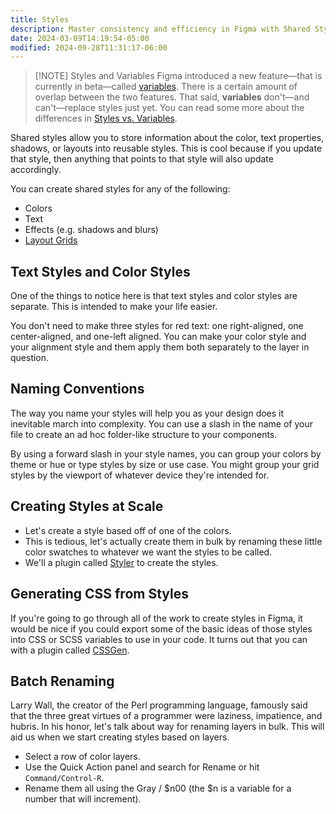 ```yaml
---
title: Styles
description: Master consistency and efficiency in Figma with Shared Styles. Simplify your workflow by reusing design attributes for text, colors, and effects across projects.
date: 2024-03-09T14:19:54-05:00
modified: 2024-09-28T11:31:17-06:00
---
```


> [!NOTE] Styles and Variables
> Figma introduced a new feature—that is currently in beta—called [variables](variables.md). There is a certain amount of overlap between the two features. That said, **variables** don't—and can't—replace styles just yet. You can read some more about the differences in [Styles vs. Variables](styles-vs-variables.md).

Shared styles allow you to store information about the color, text properties, shadows, or layouts into reusable styles. This is cool because if you update that style, then anything that points to that style will also update accordingly.

You can create shared styles for any of the following:

- Colors
- Text
- Effects (e.g. shadows and blurs)
- [Layout Grids](layout-grids.md)

## Text Styles and Color Styles

One of the things to notice here is that text styles and color styles are separate. This is intended to make your life easier.

You don't need to make three styles for red text: one right-aligned, one center-aligned, and one-left aligned. You can make your color style and your alignment style and them apply them both separately to the layer in question.

## Naming Conventions

The way you name your styles will help you as your design does it inevitable march into complexity. You can use a slash in the name of your file to create an ad hoc folder-like structure to your components.

By using a forward slash in your style names, you can group your colors by theme or hue or type styles by size or use case. You might group your grid styles by the viewport of whatever device they're intended for.

## Creating Styles at Scale

- Let's create a style based off of one of the colors.
- This is tedious, let's actually create them in bulk by renaming these little color swatches to whatever we want the styles to be called.
- We'll a plugin called [Styler](https://www.figma.com/community/plugin/820660579767995949/Styler) to create the styles.

## Generating CSS from Styles

If you're going to go through all of the work to create styles in Figma, it would be nice if you could export some of the basic ideas of those styles into CSS or SCSS variables to use in your code. It turns out that you can with a plugin called [CSSGen](https://www.figma.com/community/plugin/742750636238601912/CSSGen).

## Batch Renaming

Larry Wall, the creator of the Perl programming language, famously said that the three great virtues of a programmer were laziness, impatience, and hubris. In his honor, let's talk about way for renaming layers in bulk. This will aid us when we start creating styles based on layers.

- Select a row of color layers.
- Use the Quick Action panel and search for Rename or hit `Command/Control-R`.
- Rename them all using the Gray / $n00 (the $n is a variable for a number that will increment).
